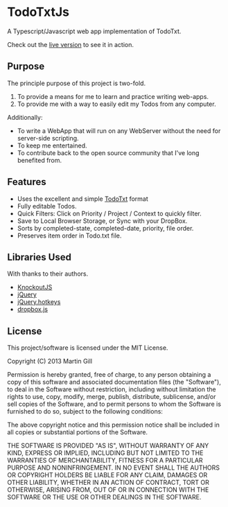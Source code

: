 TodoTxtJs
=========

A Typescript/Javascript web app implementation of TodoTxt.

Check out the [live version](http://todo.martinsgill.co.uk) to see it in action.

Purpose
-------

The principle purpose of this project is two-fold.

1. To provide a means for me to learn and practice writing web-apps.
2. To provide me with a way to easily edit my Todos from any computer.

Additionally:

* To write a WebApp that will run on any WebServer without the need for server-side scripting.
* To keep me entertained.
* To contribute back to the open source community that I've long benefited from.

Features
--------

* Uses the excellent and simple [TodoTxt](http://www.todotxt.com) format
* Fully editable Todos.
* Quick Filters: Click on Priority / Project / Context to quickly filter.
* Save to Local Browser Storage, or Sync with your DropBox.
* Sorts by completed-state, completed-date, priority, file order.
* Preserves item order in Todo.txt file.

Libraries Used
--------------

With thanks to their authors.

* [KnockoutJS](http://www.knockoutjs.com)
* [jQuery](http://jquery.com)
* [jQuery.hotkeys](https://github.com/jeresig/jquery.hotkeys/)
* [dropbox.js](https://github.com/dropbox/dropbox-js)

License
-------

This project/software is licensed under the MIT License.

Copyright (C) 2013 Martin Gill

Permission is hereby granted, free of charge, to any person obtaining
a copy of this software and associated documentation files (the
"Software"), to deal in the Software without restriction, including
without limitation the rights to use, copy, modify, merge, publish,
distribute, sublicense, and/or sell copies of the Software, and to
permit persons to whom the Software is furnished to do so, subject to
the following conditions:

The above copyright notice and this permission notice shall be
included in all copies or substantial portions of the Software.

THE SOFTWARE IS PROVIDED "AS IS", WITHOUT WARRANTY OF ANY KIND,
EXPRESS OR IMPLIED, INCLUDING BUT NOT LIMITED TO THE WARRANTIES OF
MERCHANTABILITY, FITNESS FOR A PARTICULAR PURPOSE AND
NONINFRINGEMENT. IN NO EVENT SHALL THE AUTHORS OR COPYRIGHT HOLDERS BE
LIABLE FOR ANY CLAIM, DAMAGES OR OTHER LIABILITY, WHETHER IN AN ACTION
OF CONTRACT, TORT OR OTHERWISE, ARISING FROM, OUT OF OR IN CONNECTION
WITH THE SOFTWARE OR THE USE OR OTHER DEALINGS IN THE SOFTWARE.
